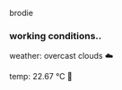 brodie

<!--weather_start-->
### working conditions..

weather: overcast clouds ☁️

temp: 22.67 °C 🥶

<!--weather_end-->

